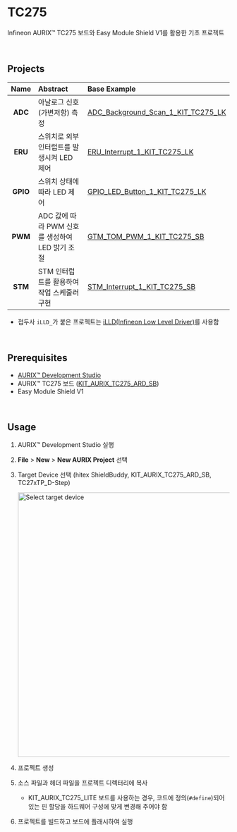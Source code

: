 # TC275

Infineon AURIX™ TC275 보드와 Easy Module Shield V1를 활용한 기초 프로젝트

<br>

## Projects

|   Name   | Abstract                                        | Base Example                                                                                                                                       |
| :------: | :---------------------------------------------- | :------------------------------------------------------------------------------------------------------------------------------------------------- |
| **ADC**  | 아날로그 신호(가변저항) 측정                    | [ADC_Background_Scan_1_KIT_TC275_LK](https://github.com/Infineon/AURIX_code_examples/tree/master/code_examples/ADC_Background_Scan_1_KIT_TC275_LK) |
| **ERU**  | 스위치로 외부 인터럽트를 발생시켜 LED 제어      | [ERU_Interrupt_1_KIT_TC275_LK](https://github.com/Infineon/AURIX_code_examples/tree/master/code_examples/ERU_Interrupt_1_KIT_TC275_LK)             |
| **GPIO** | 스위치 상태에 따라 LED 제어                     | [GPIO_LED_Button_1_KIT_TC275_LK](https://github.com/Infineon/AURIX_code_examples/tree/master/code_examples/GPIO_LED_Button_1_KIT_TC275_LK)         |
| **PWM**  | ADC 값에 따라 PWM 신호를 생성하여 LED 밝기 조절 | [GTM_TOM_PWM_1_KIT_TC275_SB](https://github.com/Infineon/AURIX_code_examples/tree/master/code_examples/GTM_TOM_PWM_1_KIT_TC275_SB)                 |
| **STM**  | STM 인터럽트를 활용하여 작업 스케줄러 구현      | [STM_Interrupt_1_KIT_TC275_SB](https://github.com/Infineon/AURIX_code_examples/tree/master/code_examples/STM_Interrupt_1_KIT_TC275_SB)             |

- 접두사 `iLLD_`가 붙은 프로젝트는 [iLLD(Infineon Low Level Driver)](https://www.infineon.com/aurix-expert-training/TC27D_iLLD_UM_1_0_1_16_0.chm)를 사용함

<br>

## Prerequisites

- [AURIX™ Development Studio](https://softwaretools.infineon.com/tools/com.ifx.tb.tool.aurixide)
- AURIX™ TC275 보드 ([KIT_AURIX_TC275_ARD_SB](https://www.infineon.com/cms/en/product/evaluation-boards/kit_aurix_tc275_ard_sb/))
- Easy Module Shield V1

<br>

## Usage

1. AURIX™ Development Studio 실행
2. **File** > **New** > **New AURIX Project** 선택
3. Target Device 선택 (hitex ShieldBuddy, KIT_AURIX_TC275_ARD_SB, TC27xTP_D-Step)

   <img src="https://dydi59svggub9.cloudfront.net/tc275/target-device.png" alt="Select target device" width="600">

4. 프로젝트 생성
5. 소스 파일과 헤더 파일을 프로젝트 디렉터리에 복사

   - KIT_AURIX_TC275_LITE 보드를 사용하는 경우, 코드에 정의(`#define`)되어 있는 핀 할당을 하드웨어 구성에 맞게 변경해 주어야 함

6. 프로젝트를 빌드하고 보드에 플래시하여 실행
